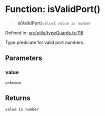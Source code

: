 # Function: isValidPort()

> **isValidPort**(`value`): `value is number`

Defined in: [src/utils/typeGuards.ts:118](https://github.com/Nick2bad4u/Uptime-Watcher/blob/dca5483e793478722cd3e6e125cafcec5fc771f0/src/utils/typeGuards.ts#L118)

Type predicate for valid port numbers.

## Parameters

### value

`unknown`

## Returns

`value is number`
